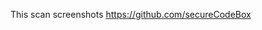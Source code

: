 <!--
SPDX-FileCopyrightText: the secureCodeBox authors

SPDX-License-Identifier: Apache-2.0
-->

This scan screenshots https://github.com/secureCodeBox
